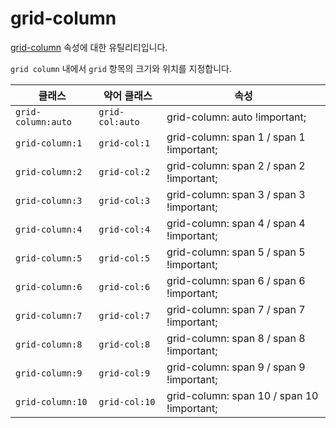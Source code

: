 # grid-column

[grid-column](https://developer.mozilla.org/en-US/docs/Web/CSS/grid-column) 속성에 대한 유틸리티입니다.

<code>grid column</code> 내에서 <code>grid</code> 항목의 크기와 위치를 지정합니다.

<table>
  <thead>
    <tr>
      <th scope="col">클래스</th>
      <th scope="col">약어 클래스</th>
      <th scope="col">속성</th>
    </tr>
  </thead>
  <tbody>
<tr>
  <td><code>grid-column:auto</code></td>
  <td><code>grid-col:auto</code></td>
  <td><span class="code">grid-column: auto !important;</span></td>
</tr>

<tr>
  <td><code>grid-column:1</code></td>
  <td><code>grid-col:1</code></td>
  <td><span class="code">grid-column: span 1 / span 1 !important;</span></td>
</tr>

<tr>
  <td><code>grid-column:2</code></td>
  <td><code>grid-col:2</code></td>
  <td><span class="code">grid-column: span 2 / span 2 !important;</span></td>
</tr>

<tr>
  <td><code>grid-column:3</code></td>
  <td><code>grid-col:3</code></td>
  <td><span class="code">grid-column: span 3 / span 3 !important;</span></td>
</tr>

<tr>
  <td><code>grid-column:4</code></td>
  <td><code>grid-col:4</code></td>
  <td><span class="code">grid-column: span 4 / span 4 !important;</span></td>
</tr>

<tr>
  <td><code>grid-column:5</code></td>
  <td><code>grid-col:5</code></td>
  <td><span class="code">grid-column: span 5 / span 5 !important;</span></td>
</tr>

<tr>
  <td><code>grid-column:6</code></td>
  <td><code>grid-col:6</code></td>
  <td><span class="code">grid-column: span 6 / span 6 !important;</span></td>
</tr>

<tr>
  <td><code>grid-column:7</code></td>
  <td><code>grid-col:7</code></td>
  <td><span class="code">grid-column: span 7 / span 7 !important;</span></td>
</tr>

<tr>
  <td><code>grid-column:8</code></td>
  <td><code>grid-col:8</code></td>
  <td><span class="code">grid-column: span 8 / span 8 !important;</span></td>
</tr>

<tr>
  <td><code>grid-column:9</code></td>
  <td><code>grid-col:9</code></td>
  <td><span class="code">grid-column: span 9 / span 9 !important;</span></td>
</tr>

<tr>
  <td><code>grid-column:10</code></td>
  <td><code>grid-col:10</code></td>
  <td><span class="code">grid-column: span 10 / span 10 !important;</span></td>
</tr>

  </tbody>

</table>
